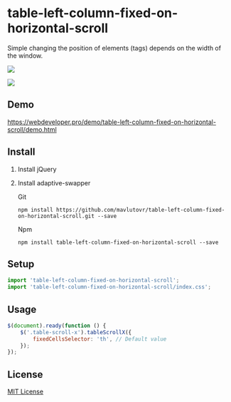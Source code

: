 # table-left-column-fixed-on-horizontal-scroll
Simple changing the position of elements (tags) depends on the width of the window.

![](https://i.imgur.com/L2KWfVI.gif)

![](https://i.imgur.com/2wDxk8S.gif)


## Demo

https://webdeveloper.pro/demo/table-left-column-fixed-on-horizontal-scroll/demo.html


## Install

1. Install jQuery

2. Install adaptive-swapper

   Git

   ```
   npm install https://github.com/mavlutovr/table-left-column-fixed-on-horizontal-scroll.git --save
   ```

   Npm

   ```
   npm install table-left-column-fixed-on-horizontal-scroll --save
   ```

## Setup

```javascript
import 'table-left-column-fixed-on-horizontal-scroll';
import 'table-left-column-fixed-on-horizontal-scroll/index.css';
```

## Usage

```javascript
$(document).ready(function () {
    $('.table-scroll-x').tableScrollX({
        fixedCellsSelector: 'th', // Default value
    });
});
```

## License

[MIT License](https://github.com/mavlutovr/adaptive-swapper/blob/main/LICENSE)
